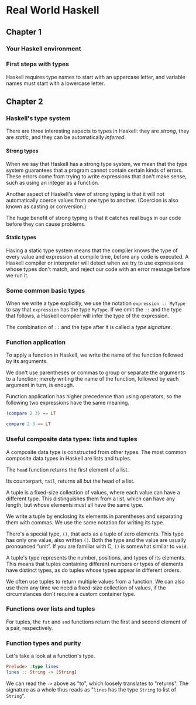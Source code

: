 # Real World Haskell

## Chapter 1

### Your Haskell environment

### First steps with types

Haskell requires type names to start with an uppercase letter, and variable names must start with a lowercase letter.

## Chapter 2

### Haskell's type system

There are three interesting aspects to types in Haskell: they are *strong*, they are *static*, and they can be automatically *inferred*.

#### Strong types

When we say that Haskell has a strong type system, we mean that the type system guarantees that a program cannot contain certain kinds of errors.
These errors come from trying to write expressions that don't make sense, such as using an integer as a function.

Another aspect of Haskell's view of strong typing is that it will not automatically coerce values from one type to another. (Coercion is also known as casting or conversion.)

The huge benefit of strong typing is that it catches real bugs in our code before they can cause problems.

#### Static types

Having a static type system means that the compiler knows the type of every value and expression at compile time, before any code is executed.
A Haskell compiler or interpreter will detect when we try to use expressions whose types don't match, and reject our code with an error message before we run it.

### Some common basic types

When we write a type explicitly, we use the notation `expression :: MyType` to say that `expression` has the type `MyType`.
If we omit the `::` and the type that follows, a Haskell compiler will infer the type of the expression.

The combination of `::` and the type after it is called a *type signature*.

### Function application

To apply a function in Haskell, we write the name of the function followed by its arguments.

We don't use parentheses or commas to group or separate the arguments to a function; merely writing the name of the function, followed by each argument in turn, is enough.

Function application has higher precedence than using operators, so the following two expressions have the same meaning.
```haskell
(compare 2 3) == LT

compare 2 3 == LT
```

### Useful composite data types: lists and tuples

A composite data type is constructed from other types.
The most common composite data types in Haskell are lists and tuples.

The `head` function returns the first element of a list.

Its counterpart, `tail`, returns all *but* the head of a list.

A tuple is a fixed-size collection of values, where each value can have a different type.
This distinguishes them from a list, which can have any length, but whose elements must all have the same type.

We write a tuple by enclosing its elements in parentheses and separating them with commas.
We use the same notation for writing its type.

There's a special type, `()`, that acts as a tuple of zero elements.
This type has only one value, also written `()`.
Both the type and the value are usually pronounced “unit”.
If you are familiar with C, `()` is somewhat similar to `void`.

A tuple's type represents the number, positions, and types of its elements.
This means that tuples containing different numbers or types of elements have distinct types, as do tuples whose types appear in different orders.

We often use tuples to return multiple values from a function.
We can also use them any time we need a fixed-size collection of values, if the circumstances don't require a custom container type.

### Functions over lists and tuples

For tuples, the `fst` and `snd` functions return the first and second element of a pair, respectively.

### Function types and purity

Let's take a look at a function's type.
```haskell
Prelude> :type lines
lines :: String -> [String]
```
We can read the `->` above as "to", which loosely translates to "returns".
The signature as a whole thus reads as "`lines` has the type `String` to list of `String`".

